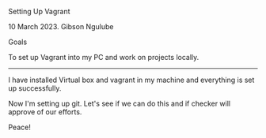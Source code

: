 Setting Up Vagrant

10 March 2023. Gibson Ngulube

Goals

To set up Vagrant into my PC and work on projects locally.

-----

I have installed Virtual box and vagrant in my machine and everything is set up successfully.

Now I'm setting up git. Let's see if we can do this and if checker will approve of our efforts.

Peace!
